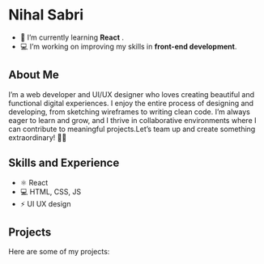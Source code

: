 # Nihal Sabri 

- 🌱 I’m currently learning **React** . <!-- and **Node.js**. -->
- 💻 I’m working on improving my skills in **front-end development**.

## About Me
I’m a web developer and UI/UX designer who loves creating beautiful and functional digital experiences. I enjoy the entire process of designing and developing, from sketching wireframes to writing clean code.
I’m always eager to learn and grow, and I thrive in collaborative environments where I can contribute to meaningful projects.Let’s team up and create something extraordinary! 🎨✨
<!-- I’m a web developer who loves building things that live on the internet. I’m passionate about creating intuitive and visually appealing websites that make people’s lives easier -->


## Skills and Experience
*  ⚛ React
* 💻 HTML, CSS, JS
* ⚡ UI UX design
  
## Projects
Here are some of my projects:


<!-- ## GitHub Stats
![GitHub Stats](https://github-readme-stats.vercel.app/api?username=janedoe&show_icons=true&theme=radical) -->

<!--
**nihalsabri/nihalsabri** is a ✨ _special_ ✨ repository because its `README.md` (this file) appears on your GitHub profile.

Here are some ideas to get you started:

- 🔭 I’m currently working on ...
- 🌱 I’m currently learning ...
- 👯 I’m looking to collaborate on ...
- 🤔 I’m looking for help with ...
- 💬 Ask me about ...
- 📫 How to reach me: ...
- 😄 Pronouns: ...
- ⚡ Fun fact: ...
-->
